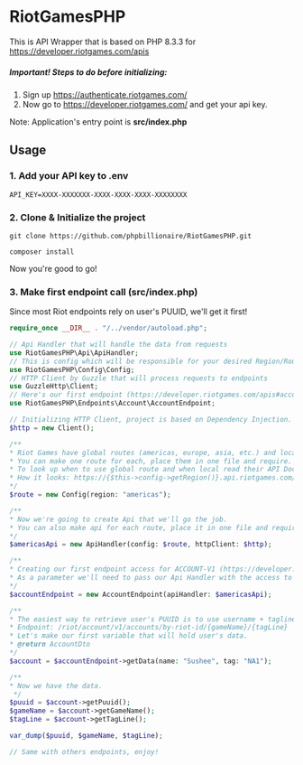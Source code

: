 # RiotGamesPHP
This is API Wrapper that is based on PHP 8.3.3 for https://developer.riotgames.com/apis

##### Important! Steps to do before initializing:

1. Sign up https://authenticate.riotgames.com/
2. Now go to https://developer.riotgames.com/ and get your api key.

Note: Application's entry point is **src/index.php**

## Usage

### 1. Add your API key to .env

```dotenv
API_KEY=XXXX-XXXXXXX-XXXX-XXXX-XXXX-XXXXXXXX
```

### 2. Clone & Initialize the project
```
git clone https://github.com/phpbillionaire/RiotGamesPHP.git
```
```
composer install
```
Now you're good to go!
### 3. Make first endpoint call (src/index.php)
Since most Riot endpoints rely on user's PUUID, we'll get it first!
```php
require_once __DIR__ . "/../vendor/autoload.php";

// Api Handler that will handle the data from requests
use RiotGamesPHP\Api\ApiHandler;
// This is config which will be responsible for your desired Region/Route
use RiotGamesPHP\Config\Config;
// HTTP Client by Guzzle that will process requests to endpoints
use GuzzleHttp\Client;
// Here's our first endpoint (https://developer.riotgames.com/apis#account-v1)
use RiotGamesPHP\Endpoints\Account\AccountEndpoint;

// Initializing HTTP Client, project is based on Dependency Injection.
$http = new Client();

/**
* Riot Games have global routes (americas, europe, asia, etc.) and local routes (euw1, na1, eune1, etc.)
* You can make one route for each, place them in one file and require.
* To look up when to use global route and when local read their API Documentation for each endpoint.
* How it looks: https://{$this->config->getRegion()}.api.riotgames.com/
*/
$route = new Config(region: "americas");

/**
* Now we're going to create Api that we'll go the job.
* You can also make api for each route, place it in one file and require.
*/
$americasApi = new ApiHandler(config: $route, httpClient: $http);

/**
* Creating our first endpoint access for ACCOUNT-V1 (https://developer.riotgames.com/apis#account-v1)
* As a parameter we'll need to pass our Api Handler with the access to required route.
*/
$accountEndpoint = new AccountEndpoint(apiHandler: $americasApi);

/**
* The easiest way to retrieve user's PUUID is to use username + tagline
* Endpoint: /riot/account/v1/accounts/by-riot-id/{gameName}/{tagLine}
* Let's make our first variable that will hold user's data.
* @return AccountDto 
*/
$account = $accountEndpoint->getData(name: "Sushee", tag: "NA1");

/**
* Now we have the data.
 */
$puuid = $account->getPuuid();
$gameName = $account->getGameName();
$tagLine = $account->getTagLine();

var_dump($puuid, $gameName, $tagLine);

// Same with others endpoints, enjoy!
```
